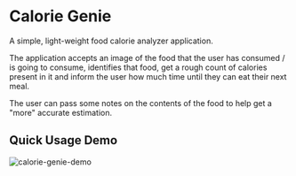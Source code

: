 # Calorie Genie

A simple, light-weight food calorie analyzer application.

The application accepts an image of the food that the user has consumed / is
going to consume, identifies that food, get a rough count of calories present in
it and inform the user how much time until they can eat their next meal.

The user can pass some notes on the contents of the food to help get a
"more" accurate estimation.

## Quick Usage Demo

![calorie-genie-demo](https://github.com/user-attachments/assets/60551eb6-7aff-43cd-afac-2d35f7b0de67)